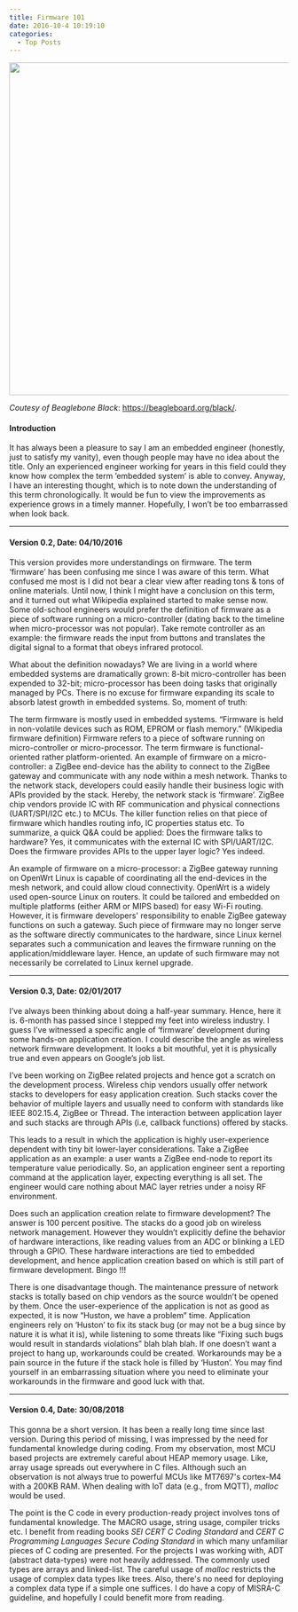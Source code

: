 ```yaml
---
title: Firmware 101
date: 2016-10-4 10:19:10
categories:
  - Top Posts
---
```


<img src="http://www.element14.com/community/servlet/JiveServlet/showImage/2-84952-167466/bbb-top-white.png" width="600">

*Coutesy of Beaglebone Black*: https://beagleboard.org/black/.

#### **Introduction**

It has always been a pleasure to say I am an embedded engineer (honestly, just to satisfy my vanity), even though people may have no idea about the title. Only an experienced engineer working for years in this field could they know how complex the term ’embedded system’ is able to convey. Anyway, I have an interesting thought, which is to note down the understanding of this term chronologically. It would be fun to view the improvements as experience grows in a timely manner. Hopefully, I won’t be too embarrassed when look back.

***

#### **Version 0.2, Date: 04/10/2016**

This version provides more understandings on firmware. The term ‘firmware’ has been confusing me since I was aware of this term. What confused me most is I did not bear a clear view after reading tons & tons of online materials. Until now, I think I might have a conclusion on this term, and it turned out what Wikipedia explained started to make sense now. Some old-school engineers would prefer the definition of firmware as a piece of software running on a micro-controller (dating back to the timeline when micro-processor was not popular). Take remote controller as an example: the firmware reads the input from buttons and translates the digital signal to a format that obeys infrared protocol.

What about the definition nowadays? We are living in a world where embedded systems are dramatically grown: 8-bit micro-controller has been expended to 32-bit; micro-processor has been doing tasks that originally managed by PCs. There is no excuse for firmware expanding its scale to absorb latest growth in embedded systems. So, moment of truth:

The term firmware is mostly used in embedded systems. “Firmware is held in non-volatile devices such as ROM, EPROM or flash memory.” (Wikipedia firmware definition) Firmware refers to a piece of software running on micro-controller or micro-processor.
The term firmware is functional-oriented rather platform-oriented. An example of firmware on a micro-controller: a ZigBee end-device has the ability to connect to the ZigBee gateway and communicate with any node within a mesh network. Thanks to the network stack, developers could easily handle their business logic with APIs provided by the stack. Hereby, the network stack is ‘firmware’. ZigBee chip vendors provide IC with RF communication and physical connections (UART/SPI/I2C etc.) to MCUs. The killer function relies on that piece of firmware which handles routing info, IC properties status etc. To summarize, a quick Q&A could be applied: Does the firmware talks to hardware? Yes, it communicates with the external IC with SPI/UART/I2C. Does the firmware provides APIs to the upper layer logic? Yes indeed.

An example of firmware on a micro-processor: a ZigBee gateway running on OpenWrt Linux is capable of coordinating all the end-devices in the mesh network, and could allow cloud connectivity. OpenWrt is a widely used open-source Linux on routers. It could be tailored and embedded on multiple platforms (either ARM or MIPS based) for easy Wi-Fi routing. However, it is firmware developers' responsibility to enable ZigBee gateway functions on such a gateway. Such piece of firmware may no longer serve as the software directly communicates to the hardware, since Linux kernel separates such a communication and leaves the firmware running on the application/middleware layer. Hence, an update of such firmware may not necessarily be correlated to Linux kernel upgrade.

***

#### **Version 0.3, Date: 02/01/2017**

I’ve always been thinking about doing a half-year summary. Hence, here it is. 6-month has passed since I stepped my feet into wireless industry. I guess I’ve witnessed a specific angle of ‘firmware’ development during some hands-on application creation. I could describe the angle as wireless network firmware development. It looks a bit mouthful, yet it is physically true and even appears on Google’s job list.

I’ve been working on ZigBee related projects and hence got a scratch on the development process. Wireless chip vendors usually offer network stacks to developers for easy application creation. Such stacks cover the behavior of multiple layers and usually need to conform with standards like IEEE 802.15.4, ZigBee or Thread. The interaction between application layer and such stacks are through APIs (i.e, callback functions) offered by stacks.

This leads to a result in which the application is highly user-experience dependent with tiny bit lower-layer considerations. Take a ZigBee application as an example: a user wants a ZigBee end-node to report its temperature value periodically. So, an application engineer sent a reporting command at the application layer, expecting everything is all set. The engineer would care nothing about MAC layer retries under a noisy RF environment.

Does such an application creation relate to firmware development? The answer is 100 percent positive. The stacks do a good job on wireless network management. However they wouldn’t explicitly define the behavior of hardware interactions, like reading values from an ADC or blinking a LED through a GPIO. These hardware interactions are tied to embedded development, and hence application creation based on which is still part of firmware development. Bingo !!!

There is one disadvantage though. The maintenance pressure of network stacks is totally based on chip vendors as the source wouldn’t be opened by them. Once the user-experience of the application is not as good as expected, it is now “Huston, we have a problem” time. Application engineers rely on ‘Huston’ to fix its stack bug (or may not be a bug since by nature it is what it is), while listening to some threats like “Fixing such bugs would result in standards violations” blah blah blah. If one doesn’t want a project to hang up, workarounds could be created. Workarounds may be a pain source in the future if the stack hole is filled by ‘Huston’. You may find yourself in an embarrassing situation where you need to eliminate your workarounds in the firmware and  good luck with that.

***

#### **Version 0.4, Date: 30/08/2018**

This gonna be a short version. It has been a really long time since last version. During this period of missing, I was impressed by the need for fundamental knowledge during coding. From my observation, most MCU based projects are extremely careful about HEAP memory usage. Like, array usage spreads out everywhere in C files. Although such an observation is not always true to powerful MCUs like MT7697's cortex-M4 with a 200KB RAM. When dealing with IoT data (e.g., from MQTT), *malloc* would be used.

The point is the C code in every production-ready project involves tons of fundamental knowledge. The MACRO usage, string usage, compiler tricks etc. I benefit from reading books *SEI CERT C Coding Standard* and *CERT C Programming Languages Secure Coding Standard* in which many unfamiliar pieces of C coding are presented. For the projects I was working with, ADT (abstract data-types) were not heavily addressed. The commonly used types are arrays and linked-list. The careful usage of *malloc* restricts the usage of complex data types like trees. Also, there's no need for deploying a complex data type if a simple one suffices. I do have a copy of MISRA-C guideline, and hopefully I could benefit more from reading.
